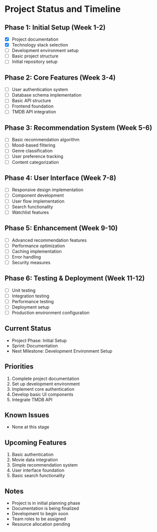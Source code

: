 # Project Status and Timeline

## Phase 1: Initial Setup (Week 1-2)
- [x] Project documentation
- [x] Technology stack selection
- [ ] Development environment setup
- [ ] Basic project structure
- [ ] Initial repository setup

## Phase 2: Core Features (Week 3-4)
- [ ] User authentication system
- [ ] Database schema implementation
- [ ] Basic API structure
- [ ] Frontend foundation
- [ ] TMDB API integration

## Phase 3: Recommendation System (Week 5-6)
- [ ] Basic recommendation algorithm
- [ ] Mood-based filtering
- [ ] Genre classification
- [ ] User preference tracking
- [ ] Content categorization

## Phase 4: User Interface (Week 7-8)
- [ ] Responsive design implementation
- [ ] Component development
- [ ] User flow implementation
- [ ] Search functionality
- [ ] Watchlist features

## Phase 5: Enhancement (Week 9-10)
- [ ] Advanced recommendation features
- [ ] Performance optimization
- [ ] Caching implementation
- [ ] Error handling
- [ ] Security measures

## Phase 6: Testing & Deployment (Week 11-12)
- [ ] Unit testing
- [ ] Integration testing
- [ ] Performance testing
- [ ] Deployment setup
- [ ] Production environment configuration

## Current Status
- Project Phase: Initial Setup
- Sprint: Documentation
- Next Milestone: Development Environment Setup

## Priorities
1. Complete project documentation
2. Set up development environment
3. Implement core authentication
4. Develop basic UI components
5. Integrate TMDB API

## Known Issues
- None at this stage

## Upcoming Features
1. Basic authentication
2. Movie data integration
3. Simple recommendation system
4. User interface foundation
5. Basic search functionality

## Notes
- Project is in initial planning phase
- Documentation is being finalized
- Development to begin soon
- Team roles to be assigned
- Resource allocation pending
